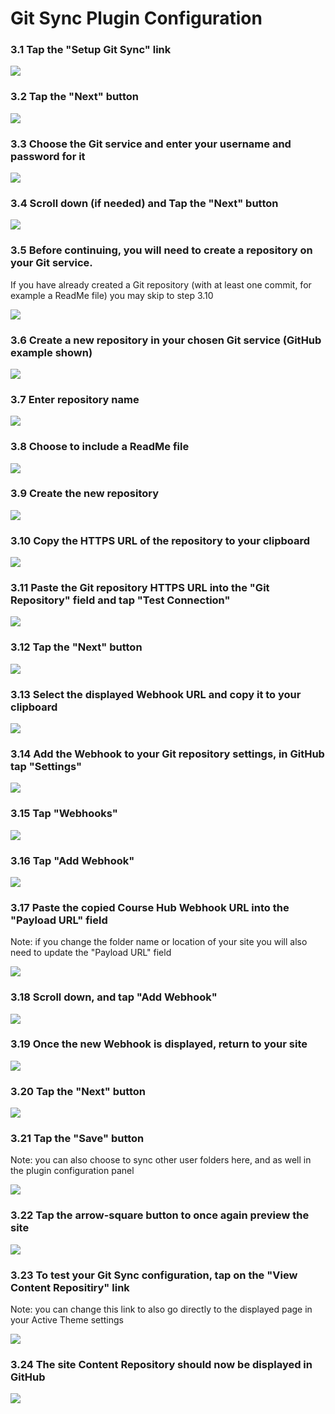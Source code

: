 # Git Sync Plugin Configuration

### 3.1 Tap the "Setup Git Sync" link

![](../../images/open-course-hub-git-sync-2---install-and-configure-on-reclaim-hosting/tap-the--setup-git-sync--link.png)

### 3.2 Tap the "Next" button

![](../../images/open-course-hub-git-sync-2---install-and-configure-on-reclaim-hosting/tap-the--next--button.png)

### 3.3 Choose the Git service and enter your username and password for it

![](../../images/open-course-hub-git-sync-2---install-and-configure-on-reclaim-hosting/choose-the-git-service-and-enter-your-username-and-password-for-it.png)

### 3.4 Scroll down (if needed) and Tap the "Next" button

![](../../images/open-course-hub-git-sync-2---install-and-configure-on-reclaim-hosting/scroll-down--if-needed--and-tap-the--next--button.png)

### 3.5 Before continuing, you will need to create a repository on your Git service.

If you have already created a Git repository (with at least one commit, for example a ReadMe file) you may skip to step 3.10


![](../../images/open-course-hub-git-sync-2---install-and-configure-on-reclaim-hosting/before-continuing--you-will-need-to-create-a-repository-on-your-git-service.png)

### 3.6 Create a new repository in your chosen Git service (GitHub example shown)

![](../../images/open-course-hub-git-sync-2---install-and-configure-on-reclaim-hosting/create-a-new-repository-in-your-chosen-git-service--github-example-shown-.png)

### 3.7 Enter repository name

![](../../images/open-course-hub-git-sync-2---install-and-configure-on-reclaim-hosting/enter-repository-name.png)

### 3.8 Choose to include a ReadMe file

![](../../images/open-course-hub-git-sync-2---install-and-configure-on-reclaim-hosting/choose-to-include-a-readme-file.png)

### 3.9 Create the new repository

![](../../images/open-course-hub-git-sync-2---install-and-configure-on-reclaim-hosting/create-the-new-repository.png)

### 3.10 Copy the HTTPS URL of the repository to your clipboard

![](../../images/open-course-hub-git-sync-2---install-and-configure-on-reclaim-hosting/copy-the-https-url-of-the-repository-to-your-clipboard.png)

### 3.11 Paste the Git repository HTTPS URL into the "Git Repository" field and tap "Test Connection"

![](../../images/open-course-hub-git-sync-2---install-and-configure-on-reclaim-hosting/paste-the-git-repository-https-url-into-the--git-repository--field-and-tap--test-connection-.png)

### 3.12 Tap the "Next" button

![](../../images/open-course-hub-git-sync-2---install-and-configure-on-reclaim-hosting/tap-the--next--button-1.png)

### 3.13 Select the displayed Webhook URL and copy it to your clipboard

![](../../images/open-course-hub-git-sync-2---install-and-configure-on-reclaim-hosting/select-the-displayed-webhook-url-and-copy-it-to-your-clipboard.png)

### 3.14 Add the Webhook to your Git repository settings, in GitHub tap "Settings"

![](../../images/open-course-hub-git-sync-2---install-and-configure-on-reclaim-hosting/add-the-webhook-to-your-git-repository-settings--in-github-tap--settings-.png)

### 3.15 Tap "Webhooks"

![](../../images/open-course-hub-git-sync-2---install-and-configure-on-reclaim-hosting/tap--webhooks-.png)

### 3.16 Tap "Add Webhook"

![](../../images/open-course-hub-git-sync-2---install-and-configure-on-reclaim-hosting/tap--add-webhook-.png)

### 3.17 Paste the copied Course Hub Webhook URL into the "Payload URL" field

Note: if you change the folder name or location of your site you will also need to update the "Payload URL" field


![](../../images/open-course-hub-git-sync-2---install-and-configure-on-reclaim-hosting/paste-the-copied-course-hub-webhook-url-into-the--payload-url--field.png)

### 3.18 Scroll down, and tap "Add Webhook"

![](../../images/open-course-hub-git-sync-2---install-and-configure-on-reclaim-hosting/scroll-down--and-tap--add-webhook-.png)

### 3.19 Once the new Webhook is displayed, return to your site

![](../../images/open-course-hub-git-sync-2---install-and-configure-on-reclaim-hosting/once-the-new-webhook-is-displayed--return-to-your-site.png)

### 3.20 Tap the "Next" button

![](../../images/open-course-hub-git-sync-2---install-and-configure-on-reclaim-hosting/tap-the--next--button-2.png)

### 3.21 Tap the "Save" button

Note: you can also choose to sync other user folders here, and as well in the plugin configuration panel


![](../../images/open-course-hub-git-sync-2---install-and-configure-on-reclaim-hosting/tap-the--save--button.png)

### 3.22 Tap the arrow-square button to once again preview the site

![](../../images/open-course-hub-git-sync-2---install-and-configure-on-reclaim-hosting/tap-the-arrow-square-button-to-once-again-preview-the-site.png)

### 3.23 To test your Git Sync configuration, tap on the "View Content Repositiry" link

Note: you can change this link to also go directly to the displayed page in your Active Theme settings


![](../../images/open-course-hub-git-sync-2---install-and-configure-on-reclaim-hosting/to-test-your-git-sync-configuration--tap-on-the--view-content-repositiry--link.png)

### 3.24 The site Content Repository should now be displayed in GitHub

![](../../images/open-course-hub-git-sync-2---install-and-configure-on-reclaim-hosting/the-site-content-repository-should-now-be-displayed-in-github.png)
